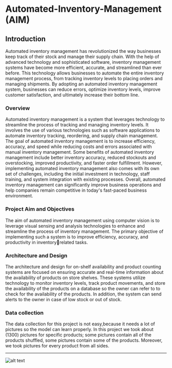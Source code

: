 # Automated-Inventory-Management (AIM)
## Introduction
 Automated inventory management has revolutionized the way businesses keep track of their stock and manage their supply chain. With the help of advanced technology and sophisticated software, inventory management systems have become more efficient, accurate, and streamlined than ever before. This technology allows businesses to automate the entire inventory management process, from tracking inventory levels to placing orders and managing shipments. By adopting an automated inventory management system, businesses can reduce errors, optimize inventory levels, improve customer satisfaction, and ultimately increase their bottom line.
### Overview
 Automated inventory management is a system that leverages technology to streamline the process of tracking and managing inventory levels. It involves the use of various technologies such as software applications to automate inventory tracking, reordering, and supply chain management. The goal of automated inventory management is to increase efficiency, accuracy, and speed while reducing costs and errors associated with manual inventory management. Some 
benefits of automated inventory management include better inventory accuracy, 
reduced stockouts and overstocking, improved productivity, and faster order fulfillment. However, implementing automated inventory management also comes with its own set of challenges, including the initial investment in technology, staff training, and system integration with existing processes. Overall, automated inventory management can significantly improve business operations and help companies remain competitive in today's fast-paced business environment.

### Project Aim and Objectives
 The aim of automated inventory management using computer vision is to leverage visual sensing and analysis technologies to enhance and streamline the process of inventory management. The primary objective of implementing such a system is to improve efficiency, accuracy, and productivity in inventoryrelated tasks.

 ### Architecture and Design
  The architecture and design for on-shelf availability and product counting systems are focused on ensuring accurate and real-time information about the availability of products on store shelves. These systems utilize technology to monitor inventory levels, track product movements, and store the availability of the products on a database so the owner can refer to to check for the availability of the products. In addition, the system can send alerts to the owner in case of low stock or out of stock.

  ### Data collection
 The data collection for this project is not easy,because it needs a lot of pictures so the model can learn properly. In this project we took about (1300) pictures for specific products; some pictures contain all of the products shuffled, some pictures contain some of the products. Moreover, we took pictures for every product from all sides.
 *********************************************
![alt text](http://url/to/img.png](https://github.com/salehalkhalafat/Automated-Inventory-Management/blob/main/Sample-Data/IMG_2547_jpeg.rf.5ab8af8b42afb469354a928bd8c99cb2.jpg)https://github.com/salehalkhalafat/Automated-Inventory-Management/blob/main/Sample-Data/IMG_2547_jpeg.rf.5ab8af8b42afb469354a928bd8c99cb2.jpg](https://github.com/salehalkhalafat/Automated-Inventory-Management/blob/59c906126e7ca1d9f049f000af2f4c9bbc8cee68/Sample-Data/confusion_matrix.png)https://github.com/salehalkhalafat/Automated-Inventory-Management/blob/59c906126e7ca1d9f049f000af2f4c9bbc8cee68/Sample-Data/confusion_matrix.png)
